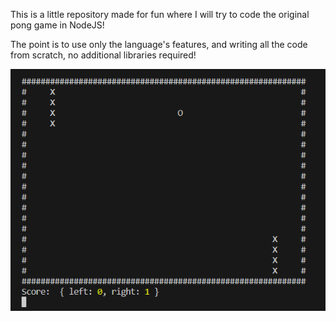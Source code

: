 This is a little repository made for fun where I will try to code the original pong game in NodeJS!

The point is to use only the language's features, and writing all the code from scratch, no additional libraries required!

![Screenshot](screenshot.png)
